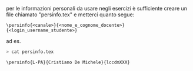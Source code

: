 per le informazioni personali da usare negli esercizi è sufficiente creare un file chiamato "persinfo.tex" e metterci quanto segue:

```
\persinfo{<canale>}{<nome_e_cognome_docente>}{<login_username_studente>}
```

ad es.

```bash
> cat persinfo.tex

\persinfo{L-PA}{Cristiano De Michele}{lccdmXXX}
```
